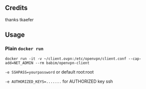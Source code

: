 ## Credits
thanks tkaefer

## Usage

### Plain `docker run`
```
docker run -it -v ~/client.ovpn:/etc/openvpn/client.conf --cap-add=NET_ADMIN --rm babim/openvpn-client
```
`-e SSHPASS=yourpassword` or default root:root

`-e AUTHORIZED_KEYS=.......` for AUTHORIZED key ssh
